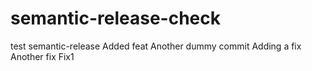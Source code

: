 # semantic-release-check
test semantic-release
Added feat
Another dummy commit
Adding a fix
Another fix
Fix1
